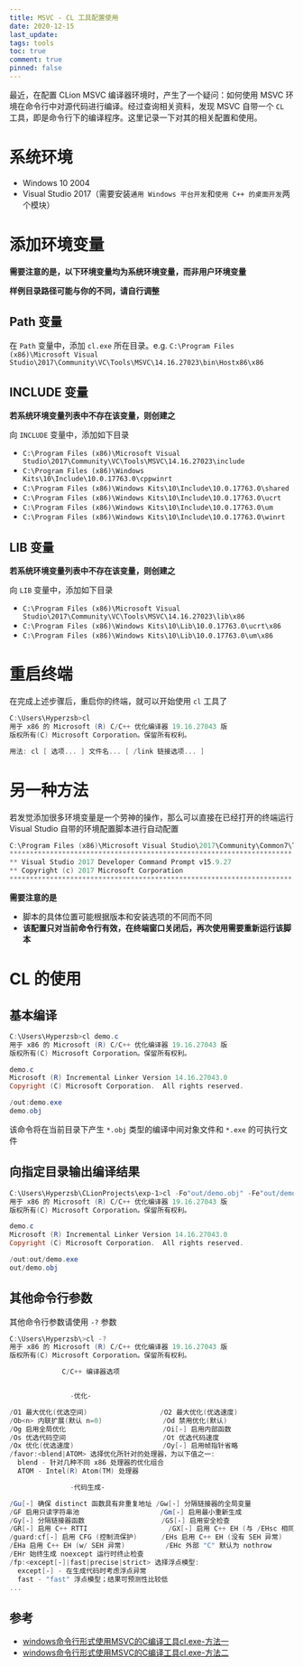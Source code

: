 ```yaml
---
title: MSVC - CL 工具配置使用
date: 2020-12-15
last_update:
tags: tools
toc: true
comment: true
pinned: false
---
```


最近，在配置 CLion MSVC 编译器环境时，产生了一个疑问：如何使用 MSVC 环境在命令行中对源代码进行编译。经过查询相关资料，发现 MSVC 自带一个 `CL` 工具，即是命令行下的编译程序。这里记录一下对其的相关配置和使用。

# 系统环境

- Windows 10 2004
- Visual Studio 2017（需要安装`通用 Windows 平台开发`和`使用 C++ 的桌面开发`两个模块）

# 添加环境变量

**需要注意的是，以下环境变量均为系统环境变量，而非用户环境变量**

**样例目录路径可能与你的不同，请自行调整**

## Path 变量

在 `Path` 变量中，添加 `cl.exe` 所在目录。e.g. `C:\Program Files (x86)\Microsoft Visual Studio\2017\Community\VC\Tools\MSVC\14.16.27023\bin\Hostx86\x86`

## INCLUDE 变量

**若系统环境变量列表中不存在该变量，则创建之**

向 `INCLUDE` 变量中，添加如下目录

- `C:\Program Files (x86)\Microsoft Visual Studio\2017\Community\VC\Tools\MSVC\14.16.27023\include`
- `C:\Program Files (x86)\Windows Kits\10\Include\10.0.17763.0\cppwinrt`
- `C:\Program Files (x86)\Windows Kits\10\Include\10.0.17763.0\shared`
- `C:\Program Files (x86)\Windows Kits\10\Include\10.0.17763.0\ucrt`
- `C:\Program Files (x86)\Windows Kits\10\Include\10.0.17763.0\um`
- `C:\Program Files (x86)\Windows Kits\10\Include\10.0.17763.0\winrt`

## LIB 变量

**若系统环境变量列表中不存在该变量，则创建之**

向 `LIB` 变量中，添加如下目录

- `C:\Program Files (x86)\Microsoft Visual Studio\2017\Community\VC\Tools\MSVC\14.16.27023\lib\x86`
- `C:\Program Files (x86)\Windows Kits\10\Lib\10.0.17763.0\ucrt\x86`
- `C:\Program Files (x86)\Windows Kits\10\Lib\10.0.17763.0\um\x86`

# 重启终端

在完成上述步骤后，重启你的终端，就可以开始使用 `cl` 工具了

```powershell
C:\Users\Hyperzsb>cl
用于 x86 的 Microsoft (R) C/C++ 优化编译器 19.16.27043 版
版权所有(C) Microsoft Corporation。保留所有权利。

用法: cl [ 选项... ] 文件名... [ /link 链接选项... ]
```

# 另一种方法

若发觉添加很多环境变量是一个劳神的操作，那么可以直接在已经打开的终端运行 Visual Studio 自带的环境配置脚本进行自动配置

```powershell
C:\Program Files (x86)\Microsoft Visual Studio\2017\Community\Common7\Tools>.\VsDevCmd.bat
**********************************************************************
** Visual Studio 2017 Developer Command Prompt v15.9.27
** Copyright (c) 2017 Microsoft Corporation
**********************************************************************
```

**需要注意的是**

- 脚本的具体位置可能根据版本和安装选项的不同而不同
- **该配置只对当前命令行有效，在终端窗口关闭后，再次使用需要重新运行该脚本**

# CL 的使用

## 基本编译

```powershell
C:\Users\Hyperzsb>cl demo.c
用于 x86 的 Microsoft (R) C/C++ 优化编译器 19.16.27043 版
版权所有(C) Microsoft Corporation。保留所有权利。

demo.c
Microsoft (R) Incremental Linker Version 14.16.27043.0
Copyright (C) Microsoft Corporation.  All rights reserved.

/out:demo.exe
demo.obj
```

该命令将在当前目录下产生 `*.obj` 类型的编译中间对象文件和 `*.exe` 的可执行文件

## 向指定目录输出编译结果

```powershell
C:\Users\Hyperzsb\CLionProjects\exp-1>cl -Fo"out/demo.obj" -Fe"out/demo.exe" demo.c
用于 x86 的 Microsoft (R) C/C++ 优化编译器 19.16.27043 版
版权所有(C) Microsoft Corporation。保留所有权利。

demo.c
Microsoft (R) Incremental Linker Version 14.16.27043.0
Copyright (C) Microsoft Corporation.  All rights reserved.

/out:out/demo.exe
out/demo.obj
```

## 其他命令行参数

其他命令行参数请使用 `-?` 参数

```powershell
C:\Users\Hyperzsb\>cl -?
用于 x86 的 Microsoft (R) C/C++ 优化编译器 19.16.27043 版
版权所有(C) Microsoft Corporation。保留所有权利。

             C/C++ 编译器选项


               -优化-

/O1 最大优化(优选空间)                  /O2 最大优化(优选速度)
/Ob<n> 内联扩展(默认 n=0)               /Od 禁用优化(默认)
/Og 启用全局优化                        /Oi[-] 启用内部函数
/Os 优选代码空间                        /Ot 优选代码速度
/Ox 优化(优选速度)                      /Oy[-] 启用帧指针省略
/favor:<blend|ATOM> 选择优化所针对的处理器，为以下值之一:
  blend - 针对几种不同 x86 处理器的优化组合
  ATOM - Intel(R) Atom(TM) 处理器

               -代码生成-

/Gu[-] 确保 distinct 函数具有非重复地址 /Gw[-] 分隔链接器的全局变量
/GF 启用只读字符串池                    /Gm[-] 启用最小重新生成
/Gy[-] 分隔链接器函数                   /GS[-] 启用安全检查
/GR[-] 启用 C++ RTTI                    /GX[-] 启用 C++ EH (与 /EHsc 相同)
/guard:cf[-] 启用 CFG (控制流保护)      /EHs 启用 C++ EH (没有 SEH 异常)
/EHa 启用 C++ EH (w/ SEH 异常)          /EHc 外部 "C" 默认为 nothrow
/EHr 始终生成 noexcept 运行时终止检查
/fp:<except[-]|fast|precise|strict> 选择浮点模型:
  except[-] - 在生成代码时考虑浮点异常
  fast - "fast" 浮点模型；结果可预测性比较低
...
```

## 参考

- [windows命令行形式使用MSVC的C编译工具cl.exe-方法一](https://blog.csdn.net/wan_derer/article/details/106129115)
- [windows命令行形式使用MSVC的C编译工具cl.exe-方法二](https://blog.csdn.net/wan_derer/article/details/106129643)
